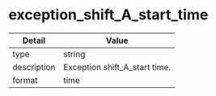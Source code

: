 # exception_shift_A_start_time
| Detail | Value |
| ------ | ----- |
| type | string |
| description | Exception shift_A_start time. |
| format | time |
